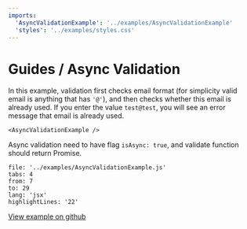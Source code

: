 ```yaml
---
imports:
  'AsyncValidationExample': '../examples/AsyncValidationExample'
  'styles': '../examples/styles.css'
---
```


# Guides / Async Validation

In this example, validation first checks email format
(for simplicity valid email is anything that has `'@'`),
and then checks whether this email is already used.
If you enter the value `test@test`, you will see an error message
that email is already used.

```@render
<AsyncValidationExample />
```

Async validation need to have flag `isAsync: true`,
and validate function should return Promise.

```@source
file: '../examples/AsyncValidationExample.js'
tabs: 4
from: 7
to: 29
lang: 'jsx'
highlightLines: '22'
```

[View example on github](https://github.com/sunflowerdeath/shadowform/tree/master/packages/docs/src/examples/AsyncValidationExample.js)
